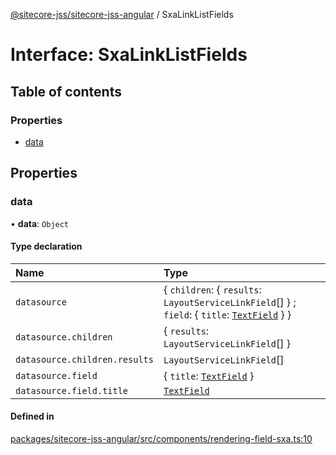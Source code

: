 [@sitecore-jss/sitecore-jss-angular](../README.md) / SxaLinkListFields

# Interface: SxaLinkListFields

## Table of contents

### Properties

- [data](SxaLinkListFields.md#data)

## Properties

### data

• **data**: `Object`

#### Type declaration

| Name | Type |
| :------ | :------ |
| `datasource` | \{ `children`: \{ `results`: `LayoutServiceLinkField`[]  } ; `field`: \{ `title`: [`TextField`](TextField.md)  }  } |
| `datasource.children` | \{ `results`: `LayoutServiceLinkField`[]  } |
| `datasource.children.results` | `LayoutServiceLinkField`[] |
| `datasource.field` | \{ `title`: [`TextField`](TextField.md)  } |
| `datasource.field.title` | [`TextField`](TextField.md) |

#### Defined in

[packages/sitecore-jss-angular/src/components/rendering-field-sxa.ts:10](https://github.com/Sitecore/jss/blob/a284fcfa3/packages/sitecore-jss-angular/src/components/rendering-field-sxa.ts#L10)
